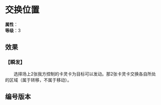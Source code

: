 
<script setup>
let list = [
    { number: "SP02-014", url: "/packs/SP02" }
]
</script>

# 交换位置

**属性**：<CardAttribute text="暗"/><br/>
**等级**：3

## 效果

### 【瞬发】

&emsp;&emsp;选择场上2张我方控制的卡灵卡为目标可以发动。那2张卡灵卡交换各自所处的区域（属于转移，不属于移动）。

## 编号版本

<CardNumberBox :list="list"/>
